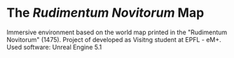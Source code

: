 # The <i>Rudimentum Novitorum</i> Map

Immersive environment based on the world map printed in the "Rudimentum Novitorum" (1475). Project of developed as Visitng student at EPFL - eM+.
Used software: Unreal Engine 5.1
